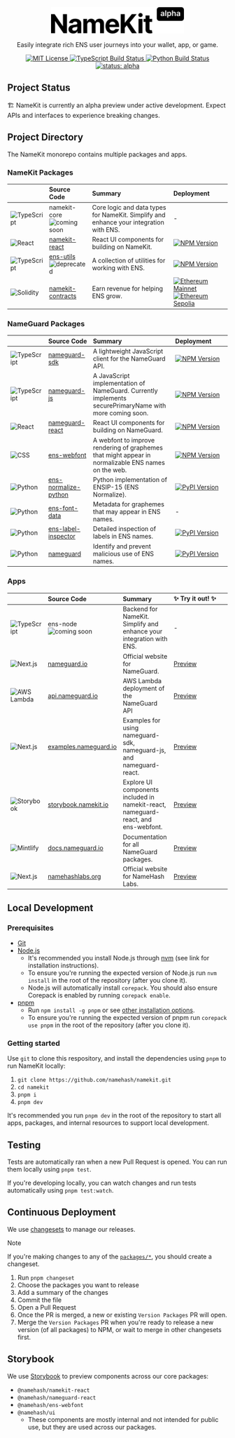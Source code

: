 <!-- VERTICAL WHITESPACE -->

<br>
<br>

<!-- LOGO -->

<p align="center">
  <a href="https://namekit.io">
    <picture>
      <source media="(prefers-color-scheme: dark)" srcset=".github/logo-dark.svg">
      <img alt="NameKit" src=".github/logo-light.svg" width="auto" height="60">
    </picture>
  </a>
</p>

<!-- TAGLINE -->
<p align="center">
  Easily integrate rich ENS user journeys into your wallet, app, or game.
<p>

<!-- PROJECT SHIELDS -->
<p align="center">
  <a href="LICENSE">
    <picture>
      <source media="(prefers-color-scheme: dark)" srcset="https://img.shields.io/github/license/namehash/namekit?color=444444">
      <img src="https://img.shields.io/github/license/namehash/namekit?color=444444" alt="MIT License">
    </picture>
  </a>
  <a href="https://github.com/namehash/namekit/actions/workflows/typescript-packages-unit-tests.yml?query=branch%3Amain">
    <picture>
      <source media="(prefers-color-scheme: dark)" srcset="https://img.shields.io/github/actions/workflow/status/namehash/namekit/typescript-packages-unit-tests.yml?logo=typescript&logoColor=ffffff&color=444444">
      <img src="https://img.shields.io/github/actions/workflow/status/namehash/namekit/typescript-packages-unit-tests.yml?logo=typescript&logoColor=ffffff&color=444444" alt="TypeScript Build Status">
    </picture>
  </a>
  <a href="https://github.com/namehash/namekit/actions/workflows/nameguard-python-unit-tests.yml?query=branch%3Amain">
    <picture>
      <source media="(prefers-color-scheme: dark)" srcset="https://img.shields.io/github/actions/workflow/status/namehash/namekit/nameguard-python-unit-tests.yml?logo=python&logoColor=ffffff&color=444444">
      <img src="https://img.shields.io/github/actions/workflow/status/namehash/namekit/nameguard-python-unit-tests.yml?logo=python&logoColor=ffffff&color=444444" alt="Python Build Status">
    </picture>
  </a>
  <a href="#project-status">
    <picture>
      <source media="(prefers-color-scheme: dark)" srcset="https://img.shields.io/badge/status-alpha-444444">
      <img src="https://img.shields.io/badge/status-alpha-444444" alt="status: alpha">
    </picture>
  </a>
</p>

## Project Status

🏗️ NameKit is currently an alpha preview under active development. Expect APIs and interfaces to experience breaking changes.

## Project Directory

The NameKit monorepo contains multiple packages and apps.

### NameKit Packages

<table>
  <thead>
    <tr>
      <th>&nbsp;&nbsp;&nbsp;&nbsp;&nbsp;&nbsp;&nbsp;&nbsp;&nbsp;&nbsp;&nbsp;&nbsp;<!-- adding spaces to stop language images from getting smashed --></th>
      <th align="left">Source Code</th>
      <th align="left">Summary</th>
      <th align="left">Deployment&nbsp;&nbsp;&nbsp;&nbsp;&nbsp;&nbsp;&nbsp;&nbsp;<!-- adding spaces to make GitHub stop distorting deployment shields --></th>
    </tr>
  </thead>
  <tbody>
    <tr>
      <td>
        <picture>
          <source media="(prefers-color-scheme: dark)" srcset="https://img.shields.io/badge/ts-444444?logo=typescript&logoColor=white">
          <img src="https://img.shields.io/badge/ts-444444?logo=typescript&logoColor=white" alt="TypeScript" width="auto" height="17">
        </picture>
      </td>
      <td>
        namekit-core
        <br>
        <picture>
          <source media="(prefers-color-scheme: dark)" srcset="https://img.shields.io/badge/coming%20soon-e1e1e1">
          <img src="https://img.shields.io/badge/coming%20soon-e1e1e1" alt="coming soon" width="auto" height="17">
        </picture>
      </td>
      <td>Core logic and data types for NameKit. Simplify and enhance your integration with ENS.</td>
      <td>
        -
      </td>
    </tr>
    <tr>
      <td>
        <picture>
          <source media="(prefers-color-scheme: dark)" srcset="https://img.shields.io/badge/tsx-444444?logo=react&logoColor=white">
          <img src="https://img.shields.io/badge/tsx-444444?logo=typescript&logoColor=white" alt="React" width="auto" height="17">
        </picture>
      </td>
      <td>
        <a href="packages/namekit-react">namekit-react</a>
      </td>
      <td>React UI components for building on NameKit.</td>
      <td>
        <a href="https://www.npmjs.com/package/@namehash/namekit-react">
          <picture>
            <source media="(prefers-color-scheme: dark)" srcset="https://img.shields.io/npm/v/%40namehash%2Fnamekit-react?style=flat&color=444444">
            <img src="https://img.shields.io/npm/v/%40namehash%2Fnamekit-react?style=flat&color=444444" alt="NPM Version" width="auto" height="17">
          </picture>
        </a>
      </td>
    </tr>
    <tr>
      <td>
        <picture>
          <source media="(prefers-color-scheme: dark)" srcset="https://img.shields.io/badge/ts-444444?logo=typescript&logoColor=white">
          <img src="https://img.shields.io/badge/ts-444444?logo=typescript&logoColor=white" alt="TypeScript" width="auto" height="17">
        </picture>
      </td>
      <td>
        <a href="packages/ens-utils">ens-utils</a>
        <br>
        <picture>
          <source media="(prefers-color-scheme: dark)" srcset="https://img.shields.io/badge/deprecated-e1e1e1">
          <img src="https://img.shields.io/badge/deprecated-e1e1e1" alt="deprecated" width="auto" height="17">
        </picture>
      </td>
      <td>
        A collection of utilities for working with ENS.
      </td>
      <td>
        <a href="https://www.npmjs.com/package/@namehash/ens-utils">
          <picture>
            <source media="(prefers-color-scheme: dark)" srcset="https://img.shields.io/npm/v/%40namehash%2Fens-utils?style=flat&color=444444">
            <img src="https://img.shields.io/npm/v/%40namehash%2Fens-utils?style=flat&color=444444" alt="NPM Version" width="auto" height="17">
          </picture>
        </a>
      </td>
    </tr>
    <tr>
      <td>
        <picture>
          <source media="(prefers-color-scheme: dark)" srcset="https://img.shields.io/badge/sol-444444?logo=ethereum&logoColor=white">
          <img src="https://img.shields.io/badge/sol-444444?logo=ethereum&logoColor=white" alt="Solidity" width="auto" height="17">
        </picture>
      </td>
      <td>
        <a href="https://github.com/namehash/namekit-contracts">namekit-contracts</a>
      </td>
      <td>
        Earn revenue for helping ENS grow.
      </td>
      <td>
        <a href="https://etherscan.io/address/0x232332263e6e4bd8a134b238975e2200c8b7dac1#code">
          <picture>
            <source media="(prefers-color-scheme: dark)" srcset="https://img.shields.io/badge/mainnet-444444?logo=ethereum&logoColor=white&labelColor=4f4f4f">
            <img src="https://img.shields.io/badge/mainnet-444444?logo=ethereum&logoColor=white&labelColor=4f4f4f" alt="Ethereum Mainnet" width="auto" height="17">
          </picture>
        </a><br>
        <a href="https://sepolia.etherscan.io/address/0x1cf7735B2e2641274f6d038701c561010D2fCf46#code">
          <picture>
            <source media="(prefers-color-scheme: dark)" srcset="https://img.shields.io/badge/sepolia-444444?logo=ethereum&logoColor=white&labelColor=4f4f4f">
            <img src="https://img.shields.io/badge/sepolia-444444?logo=ethereum&logoColor=white&labelColor=4f4f4f" alt="Ethereum Sepolia" width="auto" height="17">
          </picture>
        </a>
      </td>
    </tr>
  </tbody>
</table>

### NameGuard Packages

<table>
  <thead>
    <tr>
      <th>&nbsp;&nbsp;&nbsp;&nbsp;&nbsp;&nbsp;&nbsp;&nbsp;&nbsp;&nbsp;&nbsp;&nbsp;<!-- adding spaces to stop language images from getting smashed --></th>
      <th align="left">Source Code</th>
      <th align="left">Summary</th>
      <th align="left">Deployment&nbsp;&nbsp;&nbsp;&nbsp;&nbsp;&nbsp;&nbsp;&nbsp;<!-- adding spaces to make GitHub stop distorting deployment shields --></th>
    </tr>
  </thead>
  <tbody>
    <tr>
      <td>
        <picture>
          <source media="(prefers-color-scheme: dark)" srcset="https://img.shields.io/badge/ts-444444?logo=typescript&logoColor=white">
          <img src="https://img.shields.io/badge/ts-444444?logo=typescript&logoColor=white" alt="TypeScript" width="auto" height="17">
        </picture>
      </td>
      <td>
        <a href="packages/nameguard-sdk">nameguard-sdk</a>
      </td>
      <td>A lightweight JavaScript client for the NameGuard API.</td>
      <td>
        <a href="https://www.npmjs.com/package/@namehash/nameguard">
          <picture>
            <source media="(prefers-color-scheme: dark)" srcset="https://img.shields.io/npm/v/%40namehash%2Fnameguard?style=flat&color=444444">
            <img src="https://img.shields.io/npm/v/%40namehash%2Fnameguard?style=flat&color=444444" alt="NPM Version" width="auto" height="17">
          </picture>
        </a>
      </td>
    </tr>
    <tr>
      <td>
        <picture>
          <source media="(prefers-color-scheme: dark)" srcset="https://img.shields.io/badge/ts-444444?logo=typescript&logoColor=white">
          <img src="https://img.shields.io/badge/ts-444444?logo=typescript&logoColor=white" alt="TypeScript" width="auto" height="17">
        </picture>
      </td>
      <td>
        <a href="packages/nameguard-js">nameguard-js</a>
      </td>
      <td>A JavaScript implementation of NameGuard. Currently implements securePrimaryName with more coming soon.</td>
      <td>
        <a href="https://www.npmjs.com/package/@namehash/nameguard-js">
          <picture>
            <source media="(prefers-color-scheme: dark)" srcset="https://img.shields.io/npm/v/%40namehash%2Fnameguard-js?style=flat&color=444444">
            <img src="https://img.shields.io/npm/v/%40namehash%2Fnameguard-js?style=flat&color=444444" alt="NPM Version" width="auto" height="17">
          </picture>
        </a>
      </td>
    </tr>
    <tr>
      <td>
        <picture>
          <source media="(prefers-color-scheme: dark)" srcset="https://img.shields.io/badge/tsx-444444?logo=react&logoColor=white">
          <img src="https://img.shields.io/badge/tsx-444444?logo=typescript&logoColor=white" alt="React" width="auto" height="17">
        </picture>
      </td>
      <td>
        <a href="packages/nameguard-react">nameguard-react</a>
      </td>
      <td>React UI components for building on NameGuard.</td>
      <td>
        <a href="https://www.npmjs.com/package/@namehash/nameguard-react">
          <picture>
            <source media="(prefers-color-scheme: dark)" srcset="https://img.shields.io/npm/v/%40namehash%2Fnameguard-react?style=flat&color=444444">
            <img src="https://img.shields.io/npm/v/%40namehash%2Fnameguard-react?style=flat&color=444444" alt="NPM Version" width="auto" height="17">
          </picture>
        </a>
      </td>
    </tr>
    <tr>
      <td>
        <picture>
          <source media="(prefers-color-scheme: dark)" srcset="https://img.shields.io/badge/css-444444?logo=css3&logoColor=white">
          <img src="https://img.shields.io/badge/css-444444?logo=css3&logoColor=white" alt="CSS" width="auto" height="17">
        </picture>
      </td>
      <td>
        <a href="packages/ens-webfont">ens-webfont</a>
      </td>
      <td>A webfont to improve rendering of graphemes that might appear in normalizable ENS names on the web.</td>
      <td>
        <a href="https://www.npmjs.com/package/@namehash/ens-webfont">
          <picture>
            <source media="(prefers-color-scheme: dark)" srcset="https://img.shields.io/npm/v/%40namehash%2Fens-webfont?style=flat&color=444444">
            <img src="https://img.shields.io/npm/v/%40namehash%2Fens-webfont?style=flat&color=444444" alt="NPM Version" width="auto" height="17">
          </picture>
        </a>
      </td>
    </tr>
    <tr>
      <td>
        <picture>
          <source media="(prefers-color-scheme: dark)" srcset="https://img.shields.io/badge/py-444444?logo=python&logoColor=white">
          <img src="https://img.shields.io/badge/py-444444?logo=python&logoColor=white" alt="Python" width="auto" height="17">
        </picture>
      </td>
      <td>
        <a href="https://github.com/namehash/ens-normalize-python">ens-normalize-python</a>
      </td>
      <td>Python implementation of ENSIP-15 (ENS Normalize).</td>
      <td>
        <a href="https://pypi.org/project/ens-normalize/">
          <picture>
            <source media="(prefers-color-scheme: dark)" srcset="https://img.shields.io/pypi/v/ens-normalize?style=flat&color=444444">
            <img src="https://img.shields.io/pypi/v/ens-normalize?style=flat&color=444444" alt="PyPI Version" width="auto" height="17">
          </picture>
        </a>
      </td>
    </tr>
    <tr>
      <td>
        <picture>
          <source media="(prefers-color-scheme: dark)" srcset="https://img.shields.io/badge/py-444444?logo=python&logoColor=white">
          <img src="https://img.shields.io/badge/py-444444?logo=python&logoColor=white" alt="Python" width="auto" height="17">
        </picture>
      </td>
      <td>
        <a href="https://github.com/namehash/ens-font-data">ens-font-data</a>
      </td>
      <td>Metadata for graphemes that may appear in ENS names.</td>
      <td>
        -
      </td>
    </tr>
    <tr>
      <td>
        <picture>
          <source media="(prefers-color-scheme: dark)" srcset="https://img.shields.io/badge/py-444444?logo=python&logoColor=white">
          <img src="https://img.shields.io/badge/py-444444?logo=python&logoColor=white" alt="Python" width="auto" height="17">
        </picture>
      </td>
      <td>
        <a href="https://github.com/namehash/ens-label-inspector">ens-label-inspector</a>
      </td>
      <td>Detailed inspection of labels in ENS names.</td>
      <td>
        <a href="https://pypi.org/project/ens-label-inspector/">
          <picture>
            <source media="(prefers-color-scheme: dark)" srcset="https://img.shields.io/pypi/v/ens-label-inspector?style=flat&color=444444">
            <img src="https://img.shields.io/pypi/v/ens-label-inspector?style=flat&color=444444" alt="PyPI Version" width="auto" height="17">
          </picture>
        </a>
      </td>
    </tr>
    <tr>
      <td>
        <picture>
          <source media="(prefers-color-scheme: dark)" srcset="https://img.shields.io/badge/py-444444?logo=python&logoColor=white">
          <img src="https://img.shields.io/badge/py-444444?logo=python&logoColor=white" alt="Python" width="auto" height="17">
        </picture>
      </td>
      <td>
        <a href="packages/nameguard-python/">nameguard</a>
      </td>
      <td>Identify and prevent malicious use of ENS names.</td>
      <td>
        <a href="https://pypi.org/project/nameguard/">
          <picture>
            <source media="(prefers-color-scheme: dark)" srcset="https://img.shields.io/pypi/v/nameguard?style=flat&color=444444">
            <img src="https://img.shields.io/pypi/v/nameguard?style=flat&color=444444" alt="PyPI Version" width="auto" height="17">
          </picture>
        </a>
      </td>
    </tr>
  </tbody>
</table>

### Apps

<table>
  <thead>
    <tr>
      <th>&nbsp;&nbsp;&nbsp;&nbsp;&nbsp;&nbsp;&nbsp;&nbsp;&nbsp;&nbsp;&nbsp;&nbsp;<!-- adding spaces to stop language images from getting smashed --></th>
      <th align="left">Source Code</th>
      <th align="left">Summary</th>
      <th align="left">✨ Try it out! ✨</th>
    </tr>
  </thead>
  <tbody>
    <tr>
      <td>
        <picture>
          <source media="(prefers-color-scheme: dark)" srcset="https://img.shields.io/badge/ts-444444?logo=typescript&logoColor=white">
          <img src="https://img.shields.io/badge/ts-444444?logo=typescript&logoColor=white" alt="TypeScript" width="auto" height="17">
        </picture>
      </td>
      <td>
        ens-node
        <br>
        <picture>
          <source media="(prefers-color-scheme: dark)" srcset="https://img.shields.io/badge/coming%20soon-e1e1e1">
          <img src="https://img.shields.io/badge/coming%20soon-e1e1e1" alt="coming soon" width="auto" height="17">
        </picture>
      </td>
      <td>Backend for NameKit. Simplify and enhance your integration with ENS.</td>
      <td>
        -
      </td>
    </tr>
    <tr>
      <td>
        <picture>
          <source media="(prefers-color-scheme: dark)" srcset="https://img.shields.io/badge/next.js-444444?logo=next.js&logoColor=white">
          <img src="https://img.shields.io/badge/next.js-444444?logo=next.js&logoColor=white" alt="Next.js" width="auto" height="17">
        </picture>
      </td>
      <td>
        <a href="apps/nameguard.io/">nameguard.io</a>
      </td>
      <td>Official website for NameGuard.</td>
      <td>
        <a href="https://nameguard.io">Preview</a>&nbsp;&nbsp;&nbsp;&nbsp;&nbsp;&nbsp;&nbsp;&nbsp;&nbsp;&nbsp;&nbsp;&nbsp;&nbsp;&nbsp;&nbsp;&nbsp;&nbsp;<!-- adding spaces to make GitHub stop breaking header for this column across multiple lines -->
      </td>
    </tr>
    <tr>
      <td>
        <picture>
          <source media="(prefers-color-scheme: dark)" srcset="https://img.shields.io/badge/lambda-444444?logo=awslambda&logoColor=white">
          <img src="https://img.shields.io/badge/lambda-444444?logo=awslambda&logoColor=white" alt="AWS Lambda" width="auto" height="17">
        </picture>
      </td>
      <td>
        <a href="apps/api.nameguard.io/">api.nameguard.io</a>
      </td>
      <td>AWS Lambda deployment of the NameGuard API</td>
      <td>
        <a href="https://api.nameguard.io">Preview</a>
      </td>
    </tr>
    <tr>
      <td>
        <picture>
          <source media="(prefers-color-scheme: dark)" srcset="https://img.shields.io/badge/next.js-444444?logo=next.js&logoColor=white">
          <img src="https://img.shields.io/badge/next.js-444444?logo=next.js&logoColor=white" alt="Next.js" width="auto" height="17">
        </picture>
      </td>
      <td>
        <a href="apps/examples.nameguard.io/">examples.nameguard.io</a>
      </td>
      <td>Examples for using nameguard-sdk, nameguard-js, and nameguard-react.</td>
      <td>
        <a href="https://examples.nameguard.io">Preview</a>
      </td>
    </tr>
    <tr>
      <td>
        <picture>
          <source media="(prefers-color-scheme: dark)" srcset="https://img.shields.io/badge/tsx-444444?logo=storybook&logoColor=white">
          <img src="https://img.shields.io/badge/tsx-444444?logo=storybook&logoColor=white" alt="Storybook" width="auto" height="17">
        </picture>
      </td>
      <td>
        <a href="apps/storybook.namekit.io/">storybook.namekit.io</a>
      </td>
      <td>Explore UI components included in namekit-react, nameguard-react, and ens-webfont.</td>
      <td>
        <a href="https://storybook.namekit.io">Preview</a>
      </td>
    </tr>
    <tr>
      <td>
        <picture>
          <source media="(prefers-color-scheme: dark)" srcset="https://img.shields.io/badge/mdx-444444?logo=mintlify&logoColor=white">
          <img src="https://img.shields.io/badge/mdx-444444?logo=mintlify&logoColor=white" alt="Mintlify" width="auto" height="17">
        </picture>
      </td>
      <td>
        <a href="apps/docs.nameguard.io/">docs.nameguard.io</a>
      </td>
      <td>Documentation for all NameGuard packages.</td>
      <td>
        <a href="https://docs.nameguard.io">Preview</a>
      </td>
    </tr>
    <tr>
      <td>
        <picture>
          <source media="(prefers-color-scheme: dark)" srcset="https://img.shields.io/badge/next.js-444444?logo=next.js&logoColor=white">
          <img src="https://img.shields.io/badge/next.js-444444?logo=next.js&logoColor=white" alt="Next.js" width="auto" height="17">
        </picture>
      </td>
      <td>
        <a href="apps/namehashlabs.org/">namehashlabs.org</a>
      </td>
      <td>Official website for NameHash Labs.</td>
      <td>
        <a href="https://namehashlabs.org">Preview</a>
      </td>
    </tr>
  </tbody>
</table>

## Local Development

### Prerequisites

- [Git](https://git-scm.com/)
- [Node.js](https://nodejs.org/)
  - It's recommended you install Node.js through [nvm](https://github.com/nvm-sh/nvm) (see link for installation instructions).
  - To ensure you're running the expected version of Node.js run `nvm install` in the root of the repository (after you clone it).
  - Node.js will automatically install `corepack`. You should also ensure Corepack is enabled by running `corepack enable`.
- [pnpm](https://pnpm.io/)
  - Run `npm install -g pnpm` or see [other installation options](https://pnpm.io/installation).
  - To ensure you're running the expected version of pnpm run `corepack use pnpm` in the root of the repository (after you clone it).

### Getting started

Use `git` to clone this respository, and install the dependencies using `pnpm` to run NameKit locally:

1. `git clone https://github.com/namehash/namekit.git`
2. `cd namekit`
3. `pnpm i`
4. `pnpm dev`

It's recommended you run `pnpm dev` in the root of the repository to start all apps, packages, and internal resources to support local development.

## Testing

Tests are automatically ran when a new Pull Request is opened. You can run them locally using `pnpm test`.

If you're developing locally, you can watch changes and run tests automatically using `pnpm test:watch`.

## Continuous Deployment

We use [changesets](https://github.com/changesets/changesets) to manage our releases.

> [!NOTE]
> If you're making changes to any of the [`packages/*`](/packages), you should create a changeset.

1. Run `pnpm changeset`
2. Choose the packages you want to release
3. Add a summary of the changes
4. Commit the file
5. Open a Pull Request
6. Once the PR is merged, a new or existing `Version Packages` PR will open.
7. Merge the `Version Packages` PR when you're ready to release a new version (of all packages) to NPM, or wait to merge in other changesets first.

## Storybook

We use [Storybook](https://storybook.namekit.io/) to preview components across our core packages:

- `@namehash/namekit-react`
- `@namehash/nameguard-react`
- `@namehash/ens-webfont`
- `@namehash/ui`
  - These components are mostly internal and not intended for public use, but they are used across our packages.
